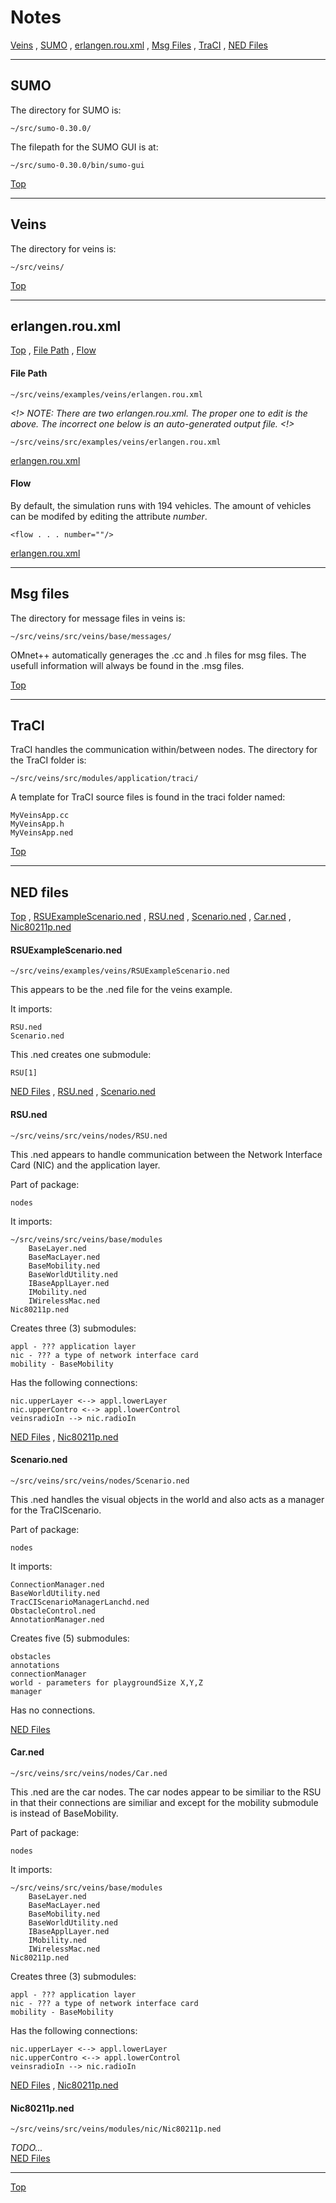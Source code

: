 # <a name="top_of_page"></a>Notes
[Veins](#veins) , [SUMO](#sumo) , [erlangen.rou.xml](#erlangen_rou_xml) , [Msg Files](#msg_files) , [TraCI](#traci) , [NED Files](#ned_files)

---

## <a name="sumo"></a>SUMO
The directory for SUMO is:
```
~/src/sumo-0.30.0/
```
The filepath for the SUMO GUI is at:
```
~/src/sumo-0.30.0/bin/sumo-gui
```
[Top](#top_of_page)

---


## <a name="veins"></a>Veins
The directory for veins is:
```
~/src/veins/
```
[Top](#top_of_page)

---

## <a name="erlangen_rou_xml"></a>erlangen.rou.xml

[Top](#top_of_page) , [File Path](#erlangen_rou_xml.file_path) , [Flow](#erlangen_rou_xml.flow)

#### <a name="erlangen_rou_xml.file_path"></a>File Path

```
~/src/veins/examples/veins/erlangen.rou.xml
```

*<!> NOTE: There are two erlangen.rou.xml. The proper one to edit is the above. The incorrect one below is an auto-generated output file. <!>*
```
~/src/veins/src/examples/veins/erlangen.rou.xml
```
[erlangen.rou.xml](#erlangen_rou_xml)
#### <a name="erlangen_rou_xml.flow"></a>Flow

By default, the simulation runs with 194 vehicles. The amount of vehicles can be modifed by editing the attribute *number*.

```
<flow . . . number=""/>
```
[erlangen.rou.xml](#erlangen_rou_xml)

----

## <a name="msg_files"></a>Msg files

The directory for message files in veins is:
```
~/src/veins/src/veins/base/messages/
```

OMnet++ automatically generages the .cc and .h files for msg files. The usefull information will always be found in the .msg files.

[Top](#top_of_page)

----

## <a name="traci"></a>TraCI

TraCI handles the communication within/between nodes. The directory for the TraCI folder is:
```
~/src/veins/src/modules/application/traci/
```

A template for TraCI source files is found in the traci folder named:
```
MyVeinsApp.cc
MyVeinsApp.h
MyVeinsApp.ned
```
[Top](#top_of_page)


---

## <a name="ned_files"></a>NED files

[Top](#top_of_page) , [RSUExampleScenario.ned](#rsuexamplescenario_ned) , [RSU.ned](#rsu_ned) , [Scenario.ned](#scenario_ned) , [Car.ned](#car_ned) , [Nic80211p.ned](#nic80211p.ned)

#### <a name="rsuexamplescenario_ned"></a>RSUExampleScenario.ned
```
~/src/veins/examples/veins/RSUExampleScenario.ned
```
This appears to be the .ned file for the veins example.

It imports:
```
RSU.ned
Scenario.ned
```

This .ned creates one submodule:
```
RSU[1]
```
[NED Files](#ned_files) , [RSU.ned](#rsu_ned) , [Scenario.ned](#scenario_ned)

<!-- -->

#### <a name="rsu_ned"></a>RSU.ned
```
~/src/veins/src/veins/nodes/RSU.ned
```

This .ned appears to handle communication between the Network Interface Card (NIC) and the application layer. 

Part of package:
```
nodes
```

It imports:
```
~/src/veins/src/veins/base/modules
	BaseLayer.ned
	BaseMacLayer.ned
	BaseMobility.ned
	BaseWorldUtility.ned
	IBaseApplLayer.ned
	IMobility.ned
	IWirelessMac.ned
Nic80211p.ned
```
Creates three (3) submodules:
```
appl - ??? application layer 
nic - ??? a type of network interface card
mobility - BaseMobility
```
	
Has the following connections:
```
nic.upperLayer <--> appl.lowerLayer
nic.upperContro <--> appl.lowerControl
veinsradioIn --> nic.radioIn
```	
[NED Files](#ned_files) , [Nic80211p.ned](#nic80211p_ned)

<!-- -->

#### <a name="scenario_ned"></a>Scenario.ned
```
~/src/veins/src/veins/nodes/Scenario.ned
```

This .ned handles the visual objects in the world and also acts as a manager for the TraCIScenario.

Part of package:
```
nodes
```

It imports:
```
ConnectionManager.ned
BaseWorldUtility.ned
TracCIScenarioManagerLanchd.ned
ObstacleControl.ned
AnnotationManager.ned
```	

Creates five (5) submodules:
```
obstacles
annotations
connectionManager
world - parameters for playgroundSize X,Y,Z
manager
```	

Has no connections.

[NED Files](#ned_files)

<!-- -->

#### <a name="car_ned"></a>Car.ned
```
~/src/veins/src/veins/nodes/Car.ned
```

This .ned are the car nodes. The car nodes appear to be similiar to the RSU in that their connections are similiar and except for the mobility submodule is <veinsmobilityType> instead of BaseMobility.

Part of package:
```
nodes
```

It imports:
```
~/src/veins/src/veins/base/modules
	BaseLayer.ned
	BaseMacLayer.ned
	BaseMobility.ned
	BaseWorldUtility.ned
	IBaseApplLayer.ned
	IMobility.ned
	IWirelessMac.ned
Nic80211p.ned
```

Creates three (3) submodules:
```
appl - ??? application layer 
nic - ??? a type of network interface card
mobility - BaseMobility
```	

Has the following connections:
```
nic.upperLayer <--> appl.lowerLayer
nic.upperContro <--> appl.lowerControl
veinsradioIn --> nic.radioIn
```
[NED Files](#ned_files) , [Nic80211p.ned](#nic80211p_ned)

<!-- -->

#### <a name="nic80211p_ned">Nic80211p.ned
```
~/src/veins/src/veins/modules/nic/Nic80211p.ned
```
*TODO...*<br/>
[NED Files](#ned_files)

----

[Top](#top_of_page)
